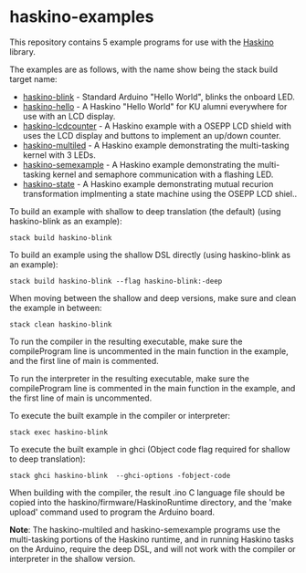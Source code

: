 # haskino-examples

This repository contains 5 example programs for use with the [Haskino](https://github.com/ku-fpg/haskino-examples) library.

The examples are as follows, with the name show being the stack build target name:

* [haskino-blink](https://github.com/ku-fpg/haskino-examples/tree/master/blink) - Standard Arduino "Hello World", blinks the onboard LED.
* [haskino-hello](https://github.com/ku-fpg/haskino-examples/tree/master/hello-lawrence) - A Haskino "Hello World" for KU alumni everywhere for use with an LCD display.
* [haskino-lcdcounter](https://github.com/ku-fpg/haskino-examples/tree/master/led-counter) - A Haskino example with a OSEPP LCD shield with uses the LCD display and buttons to implement an up/down counter.
* [haskino-multiled](https://github.com/ku-fpg/haskino-examples/tree/master/multi-led) - A Haskino example demonstrating the multi-tasking kernel with 3 LEDs.
* [haskino-semexample](https://github.com/ku-fpg/haskino-examples/tree/master/sem-example) - A Haskino example demonstrating the multi-tasking kernel and semaphore communication with a flashing LED.
* [haskino-state](https://github.com/ku-fpg/haskino-examples/tree/master/state) - A Haskino example demonstrating mutual recurion transformation implmenting a state machine using the OSEPP LCD shiel..

To build an example with shallow to deep translation (the default) (using haskino-blink as an example):

```
stack build haskino-blink
```

To build an example using the shallow DSL directly (using haskino-blink as an example):

```
stack build haskino-blink --flag haskino-blink:-deep
```

When moving between the shallow and deep versions, make sure and clean the example in between:

```
stack clean haskino-blink
```

To run the compiler in the resulting executable, make sure the compileProgram line is uncommented in the main function in the example, and the first line of main is commented.

To run the interpreter in the resulting executable, make sure the compileProgram line is commented in the main function in the example, and the first line of main is uncommented.

To execute the built example in the compiler or interpreter:

```
stack exec haskino-blink
```

To execute the built example in ghci (Object code flag required for shallow to deep translation):

```
stack ghci haskino-blink  --ghci-options -fobject-code
```

When building with the compiler, the result .ino C language file should be copied into the haskino/firmware/HaskinoRuntime directory, and the 'make upload' command used to program the Arduino board.

**Note**:
The haskino-multiled and haskino-semexample programs use the multi-tasking portions of the Haskino runtime, and in running Haskino tasks on the Arduino, require the deep DSL, and will not work with the compiler or interpreter in the shallow version.


